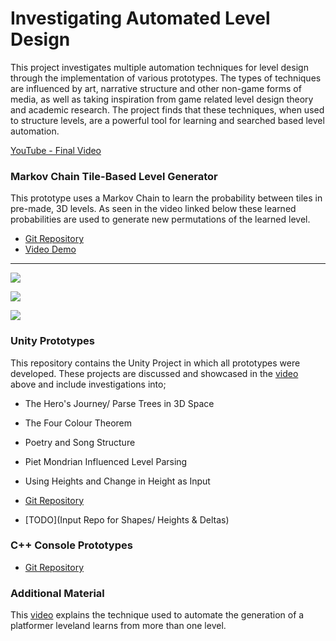 # Investigating Automated Level Design

This project investigates multiple automation techniques for level design through the implementation of various prototypes. The types of techniques are influenced by art, narrative structure and other non-game forms of media, as well as taking inspiration from game related level design theory and academic research. The project finds that these techniques, when used to structure levels, are a powerful tool for learning and searched based level automation.

[YouTube - Final Video](https://www.youtube.com/watch?v=tlCWWixwgvA)


### Markov Chain Tile-Based Level Generator
This prototype uses a Markov Chain to learn the probability between tiles in pre-made, 3D levels. As seen in the video linked below these learned probabilities are used to generate new permutations of the learned level.

- [Git Repository](https://github.com/DudleyHK/Automated-3D-Level-Generation)
- [Video Demo](https://www.youtube.com/watch?v=76XambrRW_M)

---

![](https://dudleyhk.github.io/portfolio/disseration%20project/Markov%20Level%20Generator/MarkovChainGeneration.png)

![](https://dudleyHK.github.io/portfolio/disseration%20project/Markov%20Level%20Generator/MarkovChainGenerationAirTiles.png)

![](https://dudleyHK.github.io/portfolio/disseration%20project/Markov%20Level%20Generator/MarkovChainGenerationTransitionMatrix.png)


### Unity Prototypes
This repository contains the Unity Project in which all prototypes were developed. These projects are discussed and showcased in the [video](https://www.youtube.com/watch?v=tlCWWixwgvA) above and include investigations into;
- The Hero's Journey/ Parse Trees in 3D Space
- The Four Colour Theorem
- Poetry and Song Structure
- Piet Mondrian Influenced Level Parsing
- Using Heights and Change in Height as Input

- [Git Repository](https://github.com/DudleyHK/Investigating-Level-Design-Techniques)
- [TODO](Input Repo for Shapes/ Heights & Deltas)


### C++ Console Prototypes

- [Git Repository](https://github.com/DudleyHK/Level-Design-In-Console)




### Additional Material
This [video](https://www.youtube.com/watch?v=XcxsckJOvIg) explains the technique used to automate the generation of a platformer leveland learns from more than one level.
